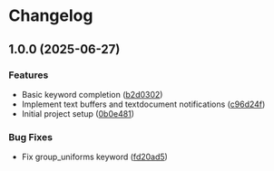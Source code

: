 # Changelog

## 1.0.0 (2025-06-27)


### Features

* Basic keyword completion ([b2d0302](https://github.com/armsnyder/gdshader-language-server/commit/b2d0302a9d7bd2d3bf058ca2b9b439776d8d4164))
* Implement text buffers and textdocument notifications ([c96d24f](https://github.com/armsnyder/gdshader-language-server/commit/c96d24fe5b5cc1b9aedd4f7a4d9484b50bcb0126))
* Initial project setup ([0b0e481](https://github.com/armsnyder/gdshader-language-server/commit/0b0e48132723f6806f8e44683b1d98d3fa842704))


### Bug Fixes

* Fix group_uniforms keyword ([fd20ad5](https://github.com/armsnyder/gdshader-language-server/commit/fd20ad520521cfa3ee1753d8dec28f3d2837b9a6))
